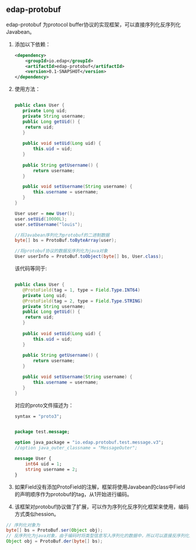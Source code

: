## edap-protobuf

edap-protobuf 为protocol buffer协议的实现框架，可以直接序列化反序列化Javabean。

1. 添加以下依赖：

    ```xml
    <dependency>
        <groupId>io.edap</groupId>
        <artifactId>edap-protobuf</artifactId>
        <version>0.1-SNAPSHOT</version>
    </dependency>
    ```

2. 使用方法：

    ```java
    
    public class User {
       private Long uid;
       private String username;
       public Long getUid() {
        return uid;
       }
       
       public void setUid(Long uid) {
           this.uid = uid;
       }
       
       public String getUsername() {
           return username;
       }
    
       public void setUsername(String username) {
           this.username = username; 
       }
    }
 
    User user = new User();
    user.setUid(10000L);
    user.setUsername("louis");
 
    //将Javabean序列化为protobuf的二进制数据
    byte[] bs = ProtoBuf.toByteArray(user);
    
    //将protobuf协议的数据反序列化为java对象
    User userInfo = ProtoBuf.toObject(byte[] bs, User.class);
    ```
    
    该代码等同于:

    ```java
    
    public class User {
       @ProtoField(tag = 1, type = Field.Type.INT64)
       private Long uid;
       @ProtoField(tag = 2, type = Field.Type.STRING)
       private String username;
       public Long getUid() {
        return uid;
       }
       
       public void setUid(Long uid) {
           this.uid = uid;
       }
       
       public String getUsername() {
           return username;
       }
    
       public void setUsername(String username) {
           this.username = username; 
       }
    }
    ```

    对应的proto文件描述为：
    
    ```proto
    syntax = "proto3";
    
    
    package test.message;
    
    option java_package = "io.edap.protobuf.test.message.v3";
    //option java_outer_classname = "MessageOuter";
    
    message User {
        int64 uid = 1;
        string username = 2;
    }
    ```
    
3. 如果Field没有添加ProtoField的注解，框架将使用Javabean的class中Field的声明顺序作为protobuf的tag，从1开始进行编码。
4. 该框架对protobuf协议做了扩展，可以作为序列化反序列化框架来使用，编码方式类似hession。

```java
// 序列化对象为
byte[] bs = ProtoBuf.ser(Object obj);
// 反序列化为java对象，由于编码时将类型信息写入序列化的数据中，所以可以直接反序列化为相应类型的对象，只需强转为相应类型即可
Object obj = ProtoBuf.der(byte[] bs);
```